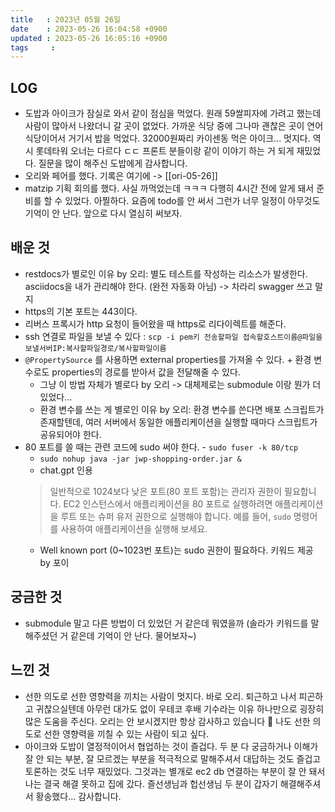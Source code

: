 ```yaml
---
title   : 2023년 05월 26일
date    : 2023-05-26 16:04:58 +0900
updated : 2023-05-26 16:05:16 +0900
tags     : 
---
```


## LOG
- 도밥과 아이크가 잠실로 와서 같이 점심을 먹었다. 원래 59쌀피자에 가려고 했는데 사람이 많아서 나왔더니 갈 곳이 없었다. 가까운 식당 중에 그나마 괜찮은 곳이 연어식당이어서 거기서 밥을 먹었다. 32000원짜리 카이센동 먹은 아이크... 멋지다. 역시 롯데타워 오너는 다르다 ㄷㄷ 프론트 분들이랑 같이 이야기 하는 거 되게 재밌었다. 질문을 많이 해주신 도밥에게 감사합니다.
- 오리와 페어를 했다. 기록은 여기에 -> [[ori-05-26]] 
- matzip 기획 회의를 했다. 사실 까먹었는데 ㅋㅋㅋ 다행히 4시간 전에 알게 돼서 준비를 할 수 있었다. 아찔하다. 요즘에 todo를 안 써서 그런가 너무 일정이 아무것도 기억이 안 난다. 앞으로 다시 열심히 써보자.

## 배운 것
- restdocs가 별로인 이유 by 오리: 별도 테스트를 작성하는 리소스가 발생한다. asciidocs을 내가 관리해야 한다. (완전 자동화 아님) -> 차라리 swagger 쓰고 말지
- https의 기본 포트는 443이다.
- 리버스 프록시가 http 요청이 들어왔을 때 https로 리다이렉트를 해준다.
- ssh 연결로 파일을 보낼 수 있다 : `scp -i pem키 전송할파일 접속할호스트이름@파일을보낼서버IP:복사할파일경로/복사할파일이름`
- `@PropertySource` 를 사용하면 external properties를 가져올 수 있다. + 환경 변수로도 properties의 경로를 받아서 값을 전달해줄 수 있다.
	- 그냥 이 방법 자체가 별로다 by 오리 -> 대체제로는 submodule 이랑 뭔가 더 있었다...
	- 환경 변수를 쓰는 게 별로인 이유 by 오리: 환경 변수를 쓴다면 배포 스크립트가 존재할텐데, 여러 서버에서 동일한 애플리케이션을 실행할 때마다 스크립트가 공유되어야 한다. 
- 80 포트를 쓸 때는 관련 코드에 sudo 써야 한다.
		- `sudo fuser -k 80/tcp`
	- `sudo nohup java -jar jwp-shopping-order.jar &`
	- chat.gpt 인용
	> 일반적으로 1024보다 낮은 포트(80 포트 포함)는 관리자 권한이 필요합니다. EC2 인스턴스에서 애플리케이션을 80 포트로 실행하려면 애플리케이션을 루트 또는 슈퍼 유저 권한으로 실행해야 합니다. 예를 들어, `sudo` 명령어를 사용하여 애플리케이션을 실행해 보세요.
	- Well known port (0~1023번 포트)는 sudo 권한이 필요하다. 키워드 제공 by 포이

## 궁금한 것
- submodule 말고 다른 방법이 더 있었던 거 같은데 뭐였을까 (솔라가 키워드를 말해주셨던 거 같은데 기억이 안 난다. 물어보자~)

## 느낀 것
- 선한 의도로 선한 영향력을 끼치는 사람이 멋지다. 바로 오리. 퇴근하고 나서 피곤하고 귀찮으실텐데 아무런 대가도 없이 우테코 후배 기수라는 이유 하나만으로 굉장히 많은 도움을 주신다. 오리는 안 보시겠지만 항상 감사하고 있습니다 🚀 나도 선한 의도로 선한 영향력을 끼칠 수 있는 사람이 되고 싶다.
- 아이크와 도밥이 열정적이어서 협업하는 것이 즐겁다. 두 분 다 궁금하거나 이해가 잘 안 되는 부분, 잘 모르겠는 부분을 적극적으로 말해주셔서 대답하는 것도 즐겁고 토론하는 것도 너무 재밌었다. 그것과는 별개로 ec2 db 연결하는 부분이 잘 안 돼서 나는 결국 해결 못하고 집에 갔다. 즐선생님과 헙선생님 두 분이 갑자기 해결해주셔서 황송했다... 감사합니다.